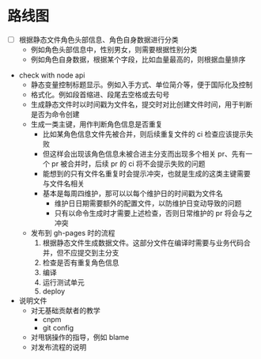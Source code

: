 # 路线图

- [ ] 根据静态文件角色头部信息、角色自身数据进行分类
  - 例如角色头部信息中，性别男女，则需要根据性别分类
  - 例如角色自身数据，根据某个字段，比如血量最高的，则根据血量排序
- check with node api
  - 静态变量控制标题显示。例如入手方式、单位简介等，便于国际化及控制
  - 格式化。例如段首缩进、段尾去空格或去句号
  - 生成静态文件时以时间戳为文件名，提交时对比创建文件时间，用于判断是否为命令创建
  - 生成一类主键，用作判断角色信息是否重复
    - 比如某角色信息文件先被合并，则后续重复文件的 ci 检查应该提示失败
    - 但这样会出现该角色信息未被合进主分支而出现多个相关 pr、先有一个 pr 被合并时，后续 pr 的 ci 将不会提示失败的问题
    - 能想到的只有文件名重复时会提示冲突，也就是生成的这类主键需要与文件名相关
    - 基本是每周四维护，那可以以每个维护日的时间戳为文件名
      - 维护日日期需要额外的配置文件，以防维护日变动导致的问题
      - 只有以命令生成时才需要上述检查，否则日常维护的 pr 将会与之冲突
  - 发布到 gh-pages 时的流程
    1. 根据静态文件生成数据文件。这部分文件在编译时需要与业务代码合并，但不应提交到主分支
    2. 检查是否有重复角色信息
    3. 编译
    4. 运行测试单元
    5. deploy
- 说明文件
  - 对无基础贡献者的教学
    - cnpm
    - git config
  - 对甩锅操作的指导，例如 blame
  - 对发布流程的说明
